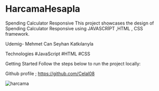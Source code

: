 # HarcamaHesapla

Spending Calculator Responsive
This project showcases the design of Spending Calculator Responsive using JAVASCRİPT ,HTML , CSS framework.

Udemig- Mehmet Can Seyhan Katkılarıyla

Technologies
#JavaScript
#HTML
#CSS

Getting Started
Follow the steps below to run the project locally:

Github profile ; https://github.com/Celal08

![harcama](https://github.com/Celal08/HarcamaHesapla/assets/155475492/07641e77-01be-4968-81e4-cad74417b9cf)
